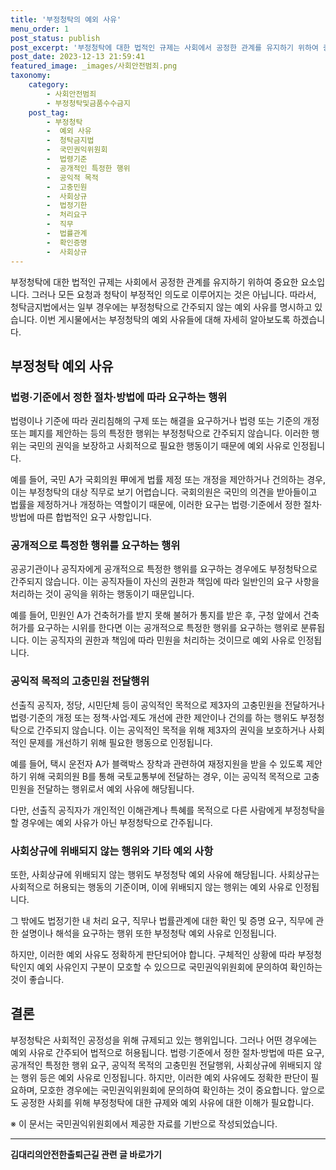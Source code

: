 ```yaml
---
title: '부정청탁의 예외 사유'
menu_order: 1
post_status: publish
post_excerpt: '부정청탁에 대한 법적인 규제는 사회에서 공정한 관계를 유지하기 위하여 중요한 요소입니다. 그러나 모든 요청과 청탁이 부정적인 의도로 이루어지는 것은 아닙니다. 따라서, 청탁금지법에서는 일부 경우에는 부정청탁으로 간주되지 않는 예외 사유를 명시하고 있습니다. 이번 게시물에서는 부정청탁의 예외 사유들에 대해 자세히 알아보도록 하겠습니다.'
post_date: 2023-12-13 21:59:41
featured_image: _images/사회안전범죄.png
taxonomy:
    category:
        - 사회안전범죄
        - 부정청탁및금품수수금지
    post_tag:
        - 부정청탁
        -  예외 사유
        -  청탁금지법
        -  국민권익위원회
        -  법령기준
        -  공개적인 특정한 행위
        -  공익적 목적
        -  고충민원
        -  사회상규
        -  법정기한
        -  처리요구
        -  직무
        -  법률관계
        -  확인증명
        -  사회상규
---
```



부정청탁에 대한 법적인 규제는 사회에서 공정한 관계를 유지하기 위하여 중요한 요소입니다. 그러나 모든 요청과 청탁이 부정적인 의도로 이루어지는 것은 아닙니다. 따라서, 청탁금지법에서는 일부 경우에는 부정청탁으로 간주되지 않는 예외 사유를 명시하고 있습니다. 이번 게시물에서는 부정청탁의 예외 사유들에 대해 자세히 알아보도록 하겠습니다.

## 부정청탁 예외 사유

### 법령·기준에서 정한 절차·방법에 따라 요구하는 행위

법령이나 기준에 따라 권리침해의 구제 또는 해결을 요구하거나 법령 또는 기준의 개정 또는 폐지를 제안하는 등의 특정한 행위는 부정청탁으로 간주되지 않습니다. 이러한 행위는 국민의 권익을 보장하고 사회적으로 필요한 행동이기 때문에 예외 사유로 인정됩니다.

예를 들어, 국민 A가 국회의원 甲에게 법률 제정 또는 개정을 제안하거나 건의하는 경우, 이는 부정청탁의 대상 직무로 보기 어렵습니다. 국회의원은 국민의 의견을 받아들이고 법률을 제정하거나 개정하는 역할이기 때문에, 이러한 요구는 법령·기준에서 정한 절차·방법에 따른 합법적인 요구 사항입니다.

### 공개적으로 특정한 행위를 요구하는 행위

공공기관이나 공직자에게 공개적으로 특정한 행위를 요구하는 경우에도 부정청탁으로 간주되지 않습니다. 이는 공직자들이 자신의 권한과 책임에 따라 일반인의 요구 사항을 처리하는 것이 공익을 위하는 행동이기 때문입니다.

예를 들어, 민원인 A가 건축허가를 받지 못해 불허가 통지를 받은 후, 구청 앞에서 건축허가를 요구하는 시위를 한다면 이는 공개적으로 특정한 행위를 요구하는 행위로 분류됩니다. 이는 공직자의 권한과 책임에 따라 민원을 처리하는 것이므로 예외 사유로 인정됩니다.

### 공익적 목적의 고충민원 전달행위

선출직 공직자, 정당, 시민단체 등이 공익적인 목적으로 제3자의 고충민원을 전달하거나 법령·기준의 개정 또는 정책·사업·제도 개선에 관한 제안이나 건의를 하는 행위도 부정청탁으로 간주되지 않습니다. 이는 공익적인 목적을 위해 제3자의 권익을 보호하거나 사회적인 문제를 개선하기 위해 필요한 행동으로 인정됩니다.

예를 들어, 택시 운전자 A가 블랙박스 장착과 관련하여 재정지원을 받을 수 있도록 제안하기 위해 국회의원 B를 통해 국토교통부에 전달하는 경우, 이는 공익적 목적으로 고충민원을 전달하는 행위로서 예외 사유에 해당됩니다.

다만, 선출직 공직자가 개인적인 이해관계나 특혜를 목적으로 다른 사람에게 부정청탁을 할 경우에는 예외 사유가 아닌 부정청탁으로 간주됩니다.

### 사회상규에 위배되지 않는 행위와 기타 예외 사항

또한, 사회상규에 위배되지 않는 행위도 부정청탁 예외 사유에 해당됩니다. 사회상규는 사회적으로 허용되는 행동의 기준이며, 이에 위배되지 않는 행위는 예외 사유로 인정됩니다.

그 밖에도 법정기한 내 처리 요구, 직무나 법률관계에 대한 확인 및 증명 요구, 직무에 관한 설명이나 해석을 요구하는 행위 또한 부정청탁 예외 사유로 인정됩니다.

하지만, 이러한 예외 사유도 정확하게 판단되어야 합니다. 구체적인 상황에 따라 부정청탁인지 예외 사유인지 구분이 모호할 수 있으므로 국민권익위원회에 문의하여 확인하는 것이 좋습니다.

## 결론

부정청탁은 사회적인 공정성을 위해 규제되고 있는 행위입니다. 그러나 어떤 경우에는 예외 사유로 간주되어 법적으로 허용됩니다. 법령·기준에서 정한 절차·방법에 따른 요구, 공개적인 특정한 행위 요구, 공익적 목적의 고충민원 전달행위, 사회상규에 위배되지 않는 행위 등은 예외 사유로 인정됩니다. 하지만, 이러한 예외 사유에도 정확한 판단이 필요하며, 모호한 경우에는 국민권익위원회에 문의하여 확인하는 것이 중요합니다. 앞으로도 공정한 사회를 위해 부정청탁에 대한 규제와 예외 사유에 대한 이해가 필요합니다.

※ 이 문서는 국민권익위원회에서 제공한 자료를 기반으로 작성되었습니다.
<!-- wp:separator -->
<hr class="wp-block-separator has-alpha-channel-opacity"/>
<!-- /wp:separator -->

<!-- wp:group {"backgroundColor":"base","layout":{"type":"constrained"}} -->
<div class="wp-block-group has-base-background-color has-background"><!-- wp:paragraph {"align":"center","fontSize":"medium"} -->
<p class="has-text-align-center has-large-font-size"><strong>김대리의안전한출퇴근길 관련 글 바로가기</strong></p>
<!-- /wp:paragraph -->


<!-- wp:latest-posts
{"categories":[{"id":1794,"count":19,"description":"","link":"https://uknowlaw.com/category/%ea%b9%80%eb%8c%80%eb%a6%ac%ec%9d%98%ec%95%88%ec%a0%84%ed%95%9c%ec%b6%9c%ed%87%b4%ea%b7%bc%ea%b8%b8/","name":"김대리의안전한출퇴근길","slug":"김대리의안전한출퇴근길","taxonomy":"category","parent":0,"meta":[],"_links":{"self":[{"href":"https://uknowlaw.com/wp-json/wp/v2/categories/1794"}],"collection":[{"href":"https://uknowlaw.com/wp-json/wp/v2/categories"}],"about":[{"href":"https://uknowlaw.com/wp-json/wp/v2/taxonomies/category"}],"wp:post_type":[{"href":"https://uknowlaw.com/wp-json/wp/v2/posts?categories=1794"}],"curies":[{"name":"wp","href":"https://api.w.org/{rel}","templated":true}]}}],"postsToShow":100,"excerptLength":28,"postLayout":"grid","columns":2,"featuredImageAlign":"left","featuredImageSizeSlug":"large","fontSize":"small"} /--></div>
<!-- /wp:group -->